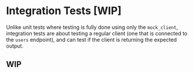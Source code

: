# Integration Tests \[WIP]

Unlike unit tests where testing is fully done using only the `mock_client`, integration tests are about testing a regular client (one that is connected to the `users` endpoint), and can test if the client is returning the expected output.&#x20;



## WIP
